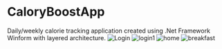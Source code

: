 # CaloryBoostApp
 Daily/weekly calorie tracking application created using .Net Framework Winform with layered architecture.
 ![Login](https://user-images.githubusercontent.com/93585502/158034532-08686485-f68a-4462-9e49-6ee5cc7b7018.jpg)
![login1](https://user-images.githubusercontent.com/93585502/158034534-1d0688c6-9d21-48e5-b1c6-6e43eedd8915.jpg)
![home](https://user-images.githubusercontent.com/93585502/158034536-09d95cad-6a73-4166-bc1c-b50f47c25b98.jpg)
![breakfast](https://user-images.githubusercontent.com/93585502/158034537-309bb5fe-af19-4828-a2a5-f5c12a8053e6.jpg)
